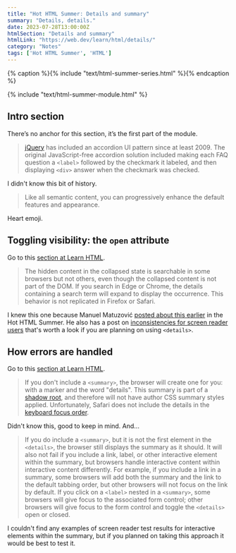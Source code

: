 ```yaml
---
title: "Hot HTML Summer: Details and summary"
summary: "Details, details."
date: 2023-07-28T13:00:00Z
htmlSection: "Details and summary"
htmlLink: "https://web.dev/learn/html/details/"
category: "Notes"
tags: ['Hot HTML Summer', 'HTML']
---
```

{% caption %}{% include "text/html-summer-series.html" %}{% endcaption %}

{% include "text/html-summer-module.html" %}

## Intro section

There’s no anchor for this section, it’s the first part of the module.

> [jQuery](https://jqueryui.com/accordion/) has included an accordion UI pattern since at least 2009. The original JavaScript-free accordion solution included making each FAQ question a `<label>` followed by the checkmark it labeled, and then displaying `<div>` answer when the checkmark was checked.

I didn't know this bit of history.

> Like all semantic content, you can progressively enhance the default features and appearance.

Heart emoji.

## Toggling visibility: the `open` attribute

Go to this [section at Learn HTML](https://web.dev/learn/html/details/#toggling-visibility-the-open-attribute).

> The hidden content in the collapsed state is searchable in some browsers but not others, even though the collapsed content is not part of the DOM. If you search in Edge or Chrome, the details containing a search term will expand to display the occurrence. This behavior is not replicated in Firefox or Safari.

I knew this one because Manuel Matuzović [posted about this earlier](https://www.matuzo.at/blog/2023/details-find-in-page/) in the Hot HTML Summer. He also has a post on [inconsistencies for screen reader users](https://www.matuzo.at/blog/2023/details-summary/) that's worth a look if you are planning on using `<details>`.

## How errors are handled

Go to this [section at Learn HTML](https://web.dev/learn/html/details/#how-errors-are-handled). 

> If you don't include a `<summary>`, the browser will create one for you: with a marker and the word "details". This summary is part of a [shadow root](https://web.dev/learn/html/template/#shadow-dom), and therefore will not have author CSS summary styles applied. Unfortunately, Safari does not include the details in the [keyboard focus order](https://bugs.webkit.org/show_bug.cgi?id=249904).

Didn't know this, good to keep in mind. And...

> If you do include a `<summary>`, but it is not the first element in the `<details>`, the browser still displays the summary as it should. It will also not fail if you include a link, label, or other interactive element within the summary, but browsers handle interactive content within interactive content differently. For example, if you include a link in a summary, some browsers will add both the summary and the link to the default tabbing order, but other browsers will not focus on the link by default. If you click on a `<label>` nested in a `<summary>`, some browsers will give focus to the associated form control; other browsers will give focus to the form control and toggle the `<details>` open or closed.

I couldn't find any examples of screen reader test results for interactive elements within the summary, but if you planned on taking this approach it would be best to test it.




